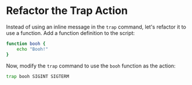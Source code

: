# Refactor the Trap Action

Instead of using an inline message in the `trap` command, let's refactor it to use a function. Add a function definition to the script:

```bash
function booh {
    echo "Booh!"
}
```

Now, modify the `trap` command to use the `booh` function as the action:

```bash
trap booh SIGINT SIGTERM
```
